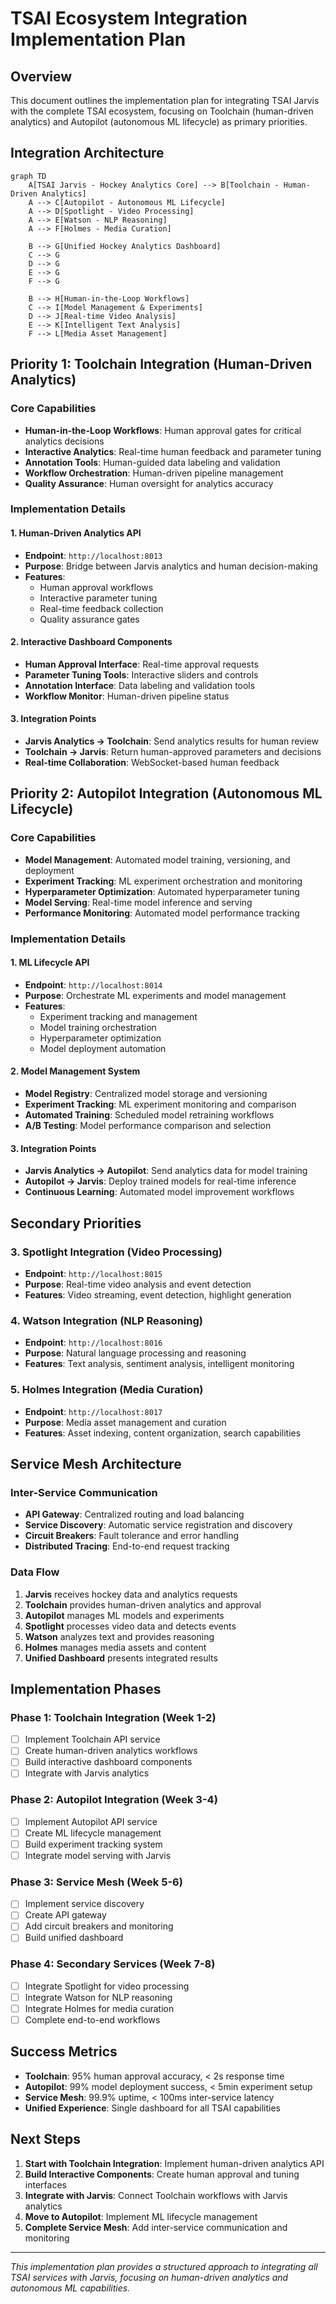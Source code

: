 # TSAI Ecosystem Integration Implementation Plan

## Overview

This document outlines the implementation plan for integrating TSAI Jarvis with the complete TSAI ecosystem, focusing on Toolchain (human-driven analytics) and Autopilot (autonomous ML lifecycle) as primary priorities.

## Integration Architecture

```mermaid
graph TD
    A[TSAI Jarvis - Hockey Analytics Core] --> B[Toolchain - Human-Driven Analytics]
    A --> C[Autopilot - Autonomous ML Lifecycle]
    A --> D[Spotlight - Video Processing]
    A --> E[Watson - NLP Reasoning]
    A --> F[Holmes - Media Curation]
    
    B --> G[Unified Hockey Analytics Dashboard]
    C --> G
    D --> G
    E --> G
    F --> G
    
    B --> H[Human-in-the-Loop Workflows]
    C --> I[Model Management & Experiments]
    D --> J[Real-time Video Analysis]
    E --> K[Intelligent Text Analysis]
    F --> L[Media Asset Management]
```

## Priority 1: Toolchain Integration (Human-Driven Analytics)

### Core Capabilities
- **Human-in-the-Loop Workflows**: Human approval gates for critical analytics decisions
- **Interactive Analytics**: Real-time human feedback and parameter tuning
- **Annotation Tools**: Human-guided data labeling and validation
- **Workflow Orchestration**: Human-driven pipeline management
- **Quality Assurance**: Human oversight for analytics accuracy

### Implementation Details

#### 1. Human-Driven Analytics API
- **Endpoint**: `http://localhost:8013`
- **Purpose**: Bridge between Jarvis analytics and human decision-making
- **Features**:
  - Human approval workflows
  - Interactive parameter tuning
  - Real-time feedback collection
  - Quality assurance gates

#### 2. Interactive Dashboard Components
- **Human Approval Interface**: Real-time approval requests
- **Parameter Tuning Tools**: Interactive sliders and controls
- **Annotation Interface**: Data labeling and validation tools
- **Workflow Monitor**: Human-driven pipeline status

#### 3. Integration Points
- **Jarvis Analytics → Toolchain**: Send analytics results for human review
- **Toolchain → Jarvis**: Return human-approved parameters and decisions
- **Real-time Collaboration**: WebSocket-based human feedback

## Priority 2: Autopilot Integration (Autonomous ML Lifecycle)

### Core Capabilities
- **Model Management**: Automated model training, versioning, and deployment
- **Experiment Tracking**: ML experiment orchestration and monitoring
- **Hyperparameter Optimization**: Automated hyperparameter tuning
- **Model Serving**: Real-time model inference and serving
- **Performance Monitoring**: Automated model performance tracking

### Implementation Details

#### 1. ML Lifecycle API
- **Endpoint**: `http://localhost:8014`
- **Purpose**: Orchestrate ML experiments and model management
- **Features**:
  - Experiment tracking and management
  - Model training orchestration
  - Hyperparameter optimization
  - Model deployment automation

#### 2. Model Management System
- **Model Registry**: Centralized model storage and versioning
- **Experiment Tracking**: ML experiment monitoring and comparison
- **Automated Training**: Scheduled model retraining workflows
- **A/B Testing**: Model performance comparison and selection

#### 3. Integration Points
- **Jarvis Analytics → Autopilot**: Send analytics data for model training
- **Autopilot → Jarvis**: Deploy trained models for real-time inference
- **Continuous Learning**: Automated model improvement workflows

## Secondary Priorities

### 3. Spotlight Integration (Video Processing)
- **Endpoint**: `http://localhost:8015`
- **Purpose**: Real-time video analysis and event detection
- **Features**: Video streaming, event detection, highlight generation

### 4. Watson Integration (NLP Reasoning)
- **Endpoint**: `http://localhost:8016`
- **Purpose**: Natural language processing and reasoning
- **Features**: Text analysis, sentiment analysis, intelligent monitoring

### 5. Holmes Integration (Media Curation)
- **Endpoint**: `http://localhost:8017`
- **Purpose**: Media asset management and curation
- **Features**: Asset indexing, content organization, search capabilities

## Service Mesh Architecture

### Inter-Service Communication
- **API Gateway**: Centralized routing and load balancing
- **Service Discovery**: Automatic service registration and discovery
- **Circuit Breakers**: Fault tolerance and error handling
- **Distributed Tracing**: End-to-end request tracking

### Data Flow
1. **Jarvis** receives hockey data and analytics requests
2. **Toolchain** provides human-driven analytics and approval
3. **Autopilot** manages ML models and experiments
4. **Spotlight** processes video data and detects events
5. **Watson** analyzes text and provides reasoning
6. **Holmes** manages media assets and content
7. **Unified Dashboard** presents integrated results

## Implementation Phases

### Phase 1: Toolchain Integration (Week 1-2)
- [ ] Implement Toolchain API service
- [ ] Create human-driven analytics workflows
- [ ] Build interactive dashboard components
- [ ] Integrate with Jarvis analytics

### Phase 2: Autopilot Integration (Week 3-4)
- [ ] Implement Autopilot API service
- [ ] Create ML lifecycle management
- [ ] Build experiment tracking system
- [ ] Integrate model serving with Jarvis

### Phase 3: Service Mesh (Week 5-6)
- [ ] Implement service discovery
- [ ] Create API gateway
- [ ] Add circuit breakers and monitoring
- [ ] Build unified dashboard

### Phase 4: Secondary Services (Week 7-8)
- [ ] Integrate Spotlight for video processing
- [ ] Integrate Watson for NLP reasoning
- [ ] Integrate Holmes for media curation
- [ ] Complete end-to-end workflows

## Success Metrics

- **Toolchain**: 95% human approval accuracy, < 2s response time
- **Autopilot**: 99% model deployment success, < 5min experiment setup
- **Service Mesh**: 99.9% uptime, < 100ms inter-service latency
- **Unified Experience**: Single dashboard for all TSAI capabilities

## Next Steps

1. **Start with Toolchain Integration**: Implement human-driven analytics API
2. **Build Interactive Components**: Create human approval and tuning interfaces
3. **Integrate with Jarvis**: Connect Toolchain workflows with Jarvis analytics
4. **Move to Autopilot**: Implement ML lifecycle management
5. **Complete Service Mesh**: Add inter-service communication and monitoring

---

*This implementation plan provides a structured approach to integrating all TSAI services with Jarvis, focusing on human-driven analytics and autonomous ML capabilities.*
